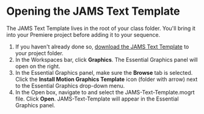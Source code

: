 # Opening the JAMS Text Template

The JAMS Text Template lives in the root of your class folder. You'll bring it into your Premiere project before adding it to your sequence.

1. If you haven't already done so, [download the JAMS Text Template](/setting-up-your-project/downloading-the-jams-text-template-to-your-project-folder.md) to your project folder.
2. In the Workspaces bar, click **Graphics**. The Essential Graphics panel will open on the right.
3. In the Essential Graphics panel, make sure the **Browse** tab is selected. Click the **Install Motion Graphics Template** icon \(folder with arrow\) next to the Essential Graphics drop-down menu.
4. In the Open box, navigate to and select the JAMS-Text-Template.mogrt file. Click **Open**. JAMS-Text-Template will appear in the Essential Graphics panel.



